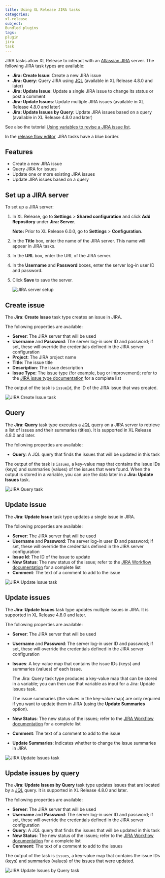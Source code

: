 ```yaml
---
title: Using XL Release JIRA tasks
categories:
xl-release
subject:
Bundled plugins
tags:
plugin
jira
task
---
```


JIRA tasks allow XL Release to interact with an [Atlassian JIRA](https://www.atlassian.com/software/jira) server. The following JIRA task types are available:

* **Jira: Create Issue**: Create a new JIRA issue
* **Jira: Query**: Query JIRA using [JQL](https://confluence.atlassian.com/jira/advanced-searching-179442050.html) (available in XL Release 4.8.0 and later)
* **Jira: Update Issue**: Update a single JIRA issue to change its status or post a comment
* **Jira: Update Issues**: Update multiple JIRA issues (available in XL Release 4.8.0 and later)
* **Jira: Update Issues by Query**: Update JIRA issues based on a query (available in XL Release 4.8.0 and later)

See also the tutorial [Using variables to revise a JIRA issue list](/xl-release/how-to/tutorial-using-variables-to-revise-a-jira-issue-list.html).

In the [release flow editor](/xl-release/how-to/using-the-release-flow-editor.html), JIRA tasks have a blue border.

## Features

* Create a new JIRA issue
* Query JIRA for issues
* Update one or more existing JIRA issues
* Update JIRA issues based on a query

## Set up a JIRA server

To set up a JIRA server:

1. In XL Release, go to **Settings** > **Shared configuration** and click **Add Repository** under **Jira: Server**.

    **Note:** Prior to XL Release 6.0.0, go to **Settings** > **Configuration**.

2. In the **Title** box, enter the name of the JIRA server. This name will appear in JIRA tasks.
3. In the **URL** box, enter the URL of the JIRA server.
4. In the **Username** and **Password** boxes, enter the server log-in user ID and password.
5. Click **Save** to save the server.

    ![JIRA server setup](../images/jira-configuration-details.png)

## Create issue

The **Jira: Create Issue** task type creates an issue in JIRA.

The following properties are available:

* **Server**: The JIRA server that will be used
* **Username** and **Password**: The server log-in user ID and password; if set, these will override the credentials defined in the JIRA server configuration
* **Project**: The JIRA project name
* **Title**: The issue title
* **Description**: The issue description
* **Issue Type**: The issue type (for example, bug or improvement); refer to the [JIRA issue type documentation](https://confluence.atlassian.com/display/AOD/What+is+an+Issue#WhatisanIssue-IssueType) for a complete list

The output of the task is `issueId`, the ID of the JIRA issue that was created.

![JIRA Create Issue task](../images/jira-create-issue-task-details.png)

## Query

The **Jira: Query** task type executes a [JQL](https://confluence.atlassian.com/jira/advanced-searching-179442050.html) query on a JIRA server to retrieve a list of issues and their summaries (titles). It is supported in XL Release 4.8.0 and later.

The following properties are available:

* **Query**: A JQL query that finds the issues that will be updated in this task

The output of the task is `issues`, a key-value map that contains the issue IDs (keys) and summaries (values) of the issues that were found. When the output is stored in a variable, you can use the data later in a **Jira: Update Issues** task.

![JIRA Query task](../images/jira-query-issues-task-details.png)

## Update issue

The **Jira: Update Issue** task type updates a single issue in JIRA.

The following properties are available:

* **Server**: The JIRA server that will be used
* **Username** and **Password**: The server log-in user ID and password; if set, these will override the credentials defined in the JIRA server configuration
* **Issue Id**: The ID of the issue to update
* **New Status**: The new status of the issue; refer to the [JIRA Workflow documentation](https://confluence.atlassian.com/display/JIRA/What+is+Workflow) for a complete list
* **Comment**: The text of a comment to add to the issue

![JIRA Update Issue task](../images/jira-update-issue-task-details.png)

## Update issues

The **Jira: Update Issues** task type updates multiple issues in JIRA. It is supported in XL Release 4.8.0 and later.

The following properties are available:

* **Server**: The JIRA server that will be used
* **Username** and **Password**: The server log-in user ID and password; if set, these will override the credentials defined in the JIRA server configuration
* **Issues**: A key-value map that contains the issue IDs (keys) and summaries (values) of each issue.

    The Jira: Query task type produces a key-value map that can be stored in a variable; you can then use that variable as input for a Jira: Update Issues task.

    The issue summaries (the values in the key-value map) are only required if you want to update them in JIRA (using the **Update Summaries** option).

* **New Status**: The new status of the issues; refer to the [JIRA Workflow documentation](https://confluence.atlassian.com/display/JIRA/What+is+Workflow) for a complete list
* **Comment**: The text of a comment to add to the issue
* **Update Summaries**: Indicates whether to change the issue summaries in JIRA

![JIRA Update Issues task](../images/jira-update-issues-task-details.png)

## Update issues by query

The **Jira: Update Issues by Query** task type updates issues that are located by a [JQL](https://confluence.atlassian.com/jira/advanced-searching-179442050.html) query. It is supported in XL Release 4.8.0 and later.

The following properties are available:

* **Server**: The JIRA server that will be used
* **Username** and **Password**: The server log-in user ID and password; if set, these will override the credentials defined in the JIRA server configuration
* **Query**: A JQL query that finds the issues that will be updated in this task
* **New Status**: The new status of the issues; refer to the [JIRA Workflow documentation](https://confluence.atlassian.com/display/JIRA/What+is+Workflow) for a complete list
* **Comment**: The text of a comment to add to the issues

The output of the task is `issues`, a key-value map that contains the issue IDs (keys) and summaries (values) of the issues that were updated.

![JIRA Update Issues by Query task](../images/jira-update-issues-by-query-task-details.png)
